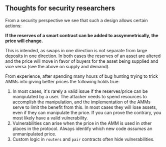 ## Thoughts for security researchers  
From a security perspective we see that such a design allows certain actions:  

**If the reserves of a smart contract can be added to assymmetrically, the price will change.**  

This is intended, as swaps in one direction is not separate from large deposits in one direction. In both cases the reserves of an asset are altered and the price will move in favor of buyers for the asset being supplied and vice versa (see the above on supply and demand).  

From experience, after spending many hours of bug hunting trying to trick AMMs into giving better prices the following holds true:  
1. In most cases, it's rarely a valid issue if the reserves/price can be manipulated by a user. The attacker needs to spend resources to accomplish the manipulation, and the implementation of the AMMs serve to limit the benefit from this. In most cases they will lose assets, even if they can manipulate the price. If you can prove the contrary, you most likely have a valid vulnerability.
2. Vulnerabilities can arise when the price in the AMM is used in other places in the protocol. Always identify which new code *assumes* an unmanipulated price.
3. Custom logic in `routers` and `pair` contracts often hide vulnerabilities.
